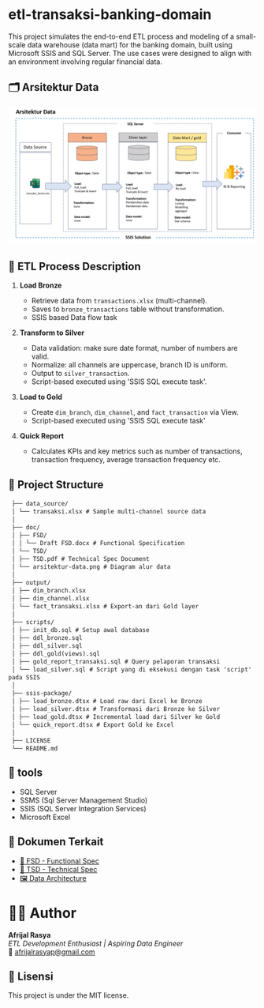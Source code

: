 # etl-transaksi-banking-domain
This project simulates the end-to-end ETL process and modeling of a small-scale data warehouse (data mart) for the banking domain, built using Microsoft SSIS and SQL Server. The use cases were designed to align with an environment involving regular financial data.

## 🗂️ Arsitektur Data
![Data Architecture](doc/TSD/arsitektur-data.png)


## 🧾 ETL Process Description

1. **Load Bronze**
   - Retrieve data from `transactions.xlsx` (multi-channel).
   - Saves to `bronze_transactions` table without transformation.
   - SSIS based Data flow task

2. **Transform to Silver**
   - Data validation: make sure date format, number of numbers are valid.
   - Normalize: all channels are uppercase, branch ID is uniform.
   - Output to `silver_transaction`.
   - Script-based executed using 'SSIS SQL execute task'.

3. **Load to Gold**
   - Create `dim_branch`, `dim_channel`, and `fact_transaction` via View.
   - Script-based executed using 'SSIS SQL execute task'
     
4. **Quick Report**
   - Calculates KPIs and key metrics such as number of transactions, transaction frequency,
 average transaction frequency etc.



## 📁 Project Structure
     
     ├── data_source/
     │ └── transaksi.xlsx # Sample multi-channel source data
     │
     ├── doc/
     │ ├── FSD/
     │ │ └── Draft FSD.docx # Functional Specification
     │ └── TSD/
     │ ├── TSD.pdf # Technical Spec Document
     │ └── arsitektur-data.png # Diagram alur data
     │
     ├── output/
     │ ├── dim_branch.xlsx
     │ ├── dim_channel.xlsx
     │ └── fact_transaksi.xlsx # Export-an dari Gold layer
     │
     ├── scripts/
     │ ├── init_db.sql # Setup awal database
     │ ├── ddl_bronze.sql
     │ ├── ddl_silver.sql
     │ ├── ddl_gold(views).sql
     │ ├── gold_report_transaksi.sql # Query pelaporan transaksi
     │ └── load_silver.sql # Script yang di eksekusi dengan task 'script' pada SSIS
     │
     ├── ssis-package/
     │ ├── load_bronze.dtsx # Load raw dari Excel ke Bronze
     │ ├── load_silver.dtsx # Transformasi dari Bronze ke Silver
     │ ├── load_gold.dtsx # Incremental load dari Silver ke Gold
     │ └── quick_report.dtsx # Export Gold ke Excel
     │
     ├── LICENSE
     └── README.md


## 💾 tools

- SQL Server 
- SSMS (Sql Server Management Studio)
- SSIS (SQL Server Integration Services)
- Microsoft Excel
  
## 📎 Dokumen Terkait

- [📄 FSD - Functional Spec](doc/FSD/Draft%20FSD.docx)
- [📄 TSD - Technical Spec](doc/TSD/TSD.pdf)
- [🖼️ Data Architecture](doc/TSD/arsitektur-data.png)

# 👨‍💻 Author

**Afrijal Rasya**  
_ETL Development Enthusiast | Aspiring Data Engineer_  
📧 afrijalrasyap@gmail.com

  
## 📜 Lisensi

This project is under the MIT license.
